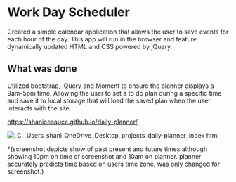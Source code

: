 #  Work Day Scheduler

Created a simple calendar application that allows the user to save events for each hour of the day. This app will run in the browser and feature dynamically updated HTML and CSS powered by jQuery.

## What was done

Utilized bootstrap, jQuery and Moment to ensure the planner displays a 9am-5pm time. Allowing the user to set a to do plan during a specific time and save it to local storage that will load the saved plan when the user interacts with the site. 

https://shanicesauce.github.io/daily-planner/

![_C__Users_shani_OneDrive_Desktop_projects_daily-planner_index html](https://user-images.githubusercontent.com/107827563/185285454-1932e5a7-f15e-4e0d-8622-1ba507aba5a2.png)

*(screenshot depicts show of past present and future times although showing 10pm on time of screenshot and 10am on planner. planner accurately predicts time based on users time zone, was only changed for screenshot.)



